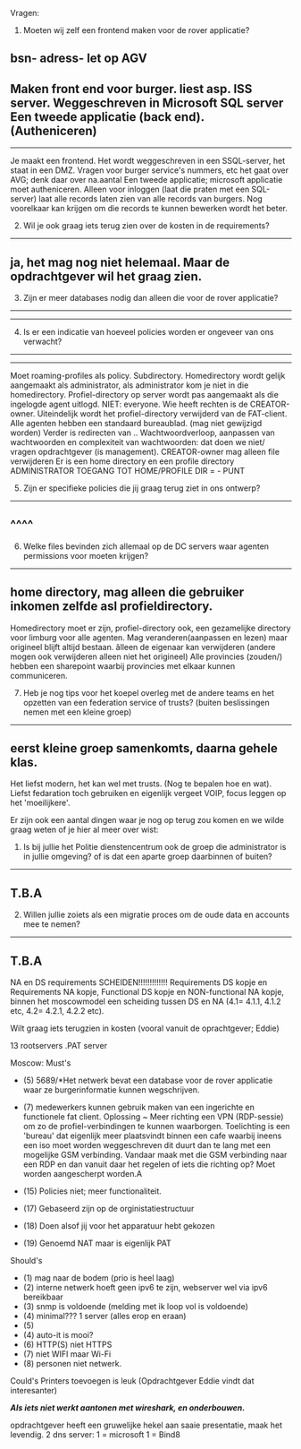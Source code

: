 Vragen:
1. Moeten wij zelf een frontend maken voor de rover applicatie?

bsn- adress- let op AGV
---
Maken front end voor burger. liest asp. ISS server. Weggeschreven in Microsoft SQL server
Een tweede applicatie (back end). (Autheniceren)
---

---
Je maakt een frontend. Het wordt weggeschreven in een SSQL-server, het staat in een DMZ. Vragen voor burger service's nummers, etc het gaat over AVG; denk daar over na.aantal
Een tweede applicatie; microsoft applicatie moet autheniceren. Alleen voor inloggen (laat die praten met een SQL-server) laat alle records laten zien van alle records van burgers. Nog voorelkaar kan krijgen om die records te kunnen bewerken wordt het beter.

2. Wil je ook graag iets terug zien over de kosten in de requirements?

---
ja, het mag nog niet helemaal. Maar de opdrachtgever wil het graag zien.
---


3. Zijn er meer databases nodig dan alleen die voor de rover applicatie?

---

---


4. Is er een indicatie van hoeveel policies worden er ongeveer van ons verwacht?

---

---
Moet roaming-profiles als policy.
Subdirectory. Homedirectory wordt gelijk aangemaakt als administrator, als administrator kom je niet in die homedirectory. Profiel-directory op server wordt pas aangemaakt als die ingelogde agent uitlogd. NIET: everyone. Wie heeft rechten is de CREATOR-owner. Uiteindelijk wordt het profiel-directory verwijderd van de FAT-client. 
Alle agenten hebben een standaard bureaublad. (mag niet gewijzigd worden)
Verder is redirecten van ..
Wachtwoordverloop, aanpassen van wachtwoorden en complexiteit van wachtwoorden: dat doen we niet/ vragen opdrachtgever (is management).
CREATOR-owner mag alleen file verwijderen
Er is een home directory en een profile directory
ADMINISTRATOR TOEGANG TOT HOME/PROFILE DIR = - PUNT


5. Zijn er specifieke policies die jij graag terug ziet in ons ontwerp?

---
^^^^
---



6. Welke files bevinden zich allemaal op de DC servers waar agenten permissions voor moeten krijgen?

---
home directory, mag alleen die gebruiker inkomen zelfde asl profieldirectory.
---
Homedirectory moet er zijn, profiel-directory ook, een gezamelijke directory voor limburg voor alle agenten. Mag veranderen(aanpassen en lezen) maar origineel blijft altijd bestaan. âlleen de eigenaar kan verwijderen (andere mogen ook verwijderen alleen niet het origineel)
Alle provincies (zouden/) hebben een sharepoint waarbij provincies met elkaar kunnen communiceren.


7. Heb je nog tips voor het koepel overleg met de andere teams en het opzetten van een federation service of trusts? (buiten beslissingen nemen met een kleine groep)

---
eerst kleine groep samenkomts, daarna gehele klas.
---
Het liefst modern, het kan wel met trusts. (Nog te bepalen hoe en wat). Liefst fedaration toch gebruiken en eigenlijk vergeet VOIP, focus leggen op het 'moeilijkere'.

Er zijn ook een aantal dingen waar je nog op terug zou komen en we wilde graag weten of je hier al meer over wist:
1. Is bij jullie het Politie dienstencentrum ook de groep die administrator is in jullie omgeving? of is dat een aparte groep daarbinnen of buiten?

---
T.B.A
---


2. Willen jullie zoiets als een migratie proces om de oude data en accounts mee te nemen?

---
T.B.A
---




NA en DS requirements SCHEIDEN!!!!!!!!!!!!!
Requirements DS kopje en Requirements NA kopje, Functional DS kopje en NON-functional NA kopje, binnen het moscowmodel een scheiding tussen DS en NA (4.1= 4.1.1, 4.1.2 etc,  4.2= 4.2.1, 4.2.2 etc).

Wilt graag iets terugzien in kosten (vooral vanuit de oprachtgever; Eddie)

13 rootservers
.PAT server

Moscow:
Must's
- (5) 5689/*Het netwerk bevat een database voor de rover applicatie waar ze burgerinformatie kunnen wegschrijven.
- (7) medewerkers kunnen gebruik maken van een ingerichte en functionele fat client. Oplossing ~ Meer richting een VPN (RDP-sessie) om zo de profiel-verbindingen te kunnen waarborgen. Toelichting is een 'bureau' dat eigenlijk meer plaatsvindt binnen een cafe waarbij ineens een iso moet worden weggeschreven dit duurt dan te lang met een mogelijke GSM verbinding. Vandaar maak met die GSM verbinding naar een RDP en dan vanuit daar het regelen of iets die richting op? Moet worden aangescherpt worden.A

- (15) Policies niet; meer functionaliteit.
- (17) Gebaseerd zijn op de orginistatiestructuur
- (18) Doen alsof jij voor het apparatuur hebt gekozen
- (19) Genoemd NAT maar is eigenlijk PAT

Should's
- (1) mag naar de bodem (prio is heel laag)
- (2) interne netwerk hoeft geen ipv6 te zijn, webserver wel via ipv6 bereikbaar
- (3) snmp is voldoende (melding met ik loop vol is voldoende)
- (4) minimal??? 1 server (alles erop en eraan)
- (5)
- (4) auto-it is mooi?
- (6) HTTP(S) niet HTTPS
- (7) niet WIFI maar Wi-Fi
- (8) personen niet netwerk.

Could's
Printers toevoegen is leuk (Opdrachtgever Eddie vindt dat interesanter)

***Als iets niet werkt aantonen met wireshark, en onderbouwen.***





opdrachtgever heeft een gruwelijke hekel aan saaie presentatie, maak het levendig.
2 dns server:
    1 = microsoft
    1 = Bind8
